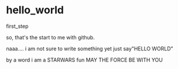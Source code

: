 # hello_world

first_step

so,
that's the start to me with github.

naaa....
i am not sure to write something yet
just say"HELLO WORLD"

by a word
i am a STARWARS fun
MAY THE FORCE BE WITH YOU
